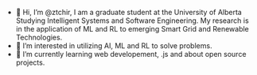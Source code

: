 - 👋 Hi, I’m @ztchir, I am a graduate student at the University of Alberta Studying Intelligent Systems and Software Engineering. My research is in the application of ML and RL to emerging Smart Grid and Renewable Technologies.
- 👀 I’m interested in utilizing AI, ML and RL to solve problems.
- 🌱 I’m currently learning web developement, .js and about open source projects.
<!---- 📫 How to reach me --->

<!---
ztchir/ztchir is a ✨ special ✨ repository because its `README.md` (this file) appears on your GitHub profile.
You can click the Preview link to take a look at your changes.
--->
